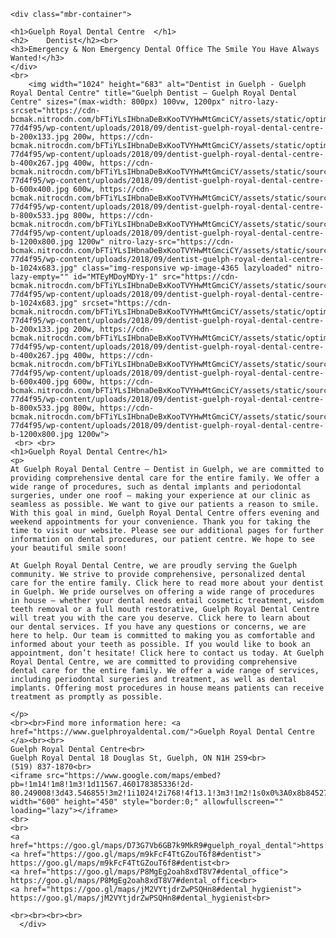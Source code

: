 <head> <meta http-equiv="Content-type" content="text/html;charset=UTF-8"></head>

	<div class="mbr-container">

	<h1>Guelph Royal Dental Centre	</h1>
	<h2>	Dentist</h2><br>
	<h3>Emergency & Non Emergency Dental Office The Smile You Have Always Wanted!</h3>
	</div>
	<br>
		<img width="1024" height="683" alt="Dentist in Guelph - Guelph Royal Dental Centre" title="Guelph Dentist – Guelph Royal Dental Centre" sizes="(max-width: 800px) 100vw, 1200px" nitro-lazy-srcset="https://cdn-bcmak.nitrocdn.com/bFTiYLsIHbnaDeBxKooTVYHwMtGmciCY/assets/static/optimized/rev-77d4f95/wp-content/uploads/2018/09/dentist-guelph-royal-dental-centre-b-200x133.jpg 200w, https://cdn-bcmak.nitrocdn.com/bFTiYLsIHbnaDeBxKooTVYHwMtGmciCY/assets/static/optimized/rev-77d4f95/wp-content/uploads/2018/09/dentist-guelph-royal-dental-centre-b-400x267.jpg 400w, https://cdn-bcmak.nitrocdn.com/bFTiYLsIHbnaDeBxKooTVYHwMtGmciCY/assets/static/source/rev-77d4f95/wp-content/uploads/2018/09/dentist-guelph-royal-dental-centre-b-600x400.jpg 600w, https://cdn-bcmak.nitrocdn.com/bFTiYLsIHbnaDeBxKooTVYHwMtGmciCY/assets/static/source/rev-77d4f95/wp-content/uploads/2018/09/dentist-guelph-royal-dental-centre-b-800x533.jpg 800w, https://cdn-bcmak.nitrocdn.com/bFTiYLsIHbnaDeBxKooTVYHwMtGmciCY/assets/static/source/rev-77d4f95/wp-content/uploads/2018/09/dentist-guelph-royal-dental-centre-b-1200x800.jpg 1200w" nitro-lazy-src="https://cdn-bcmak.nitrocdn.com/bFTiYLsIHbnaDeBxKooTVYHwMtGmciCY/assets/static/source/rev-77d4f95/wp-content/uploads/2018/09/dentist-guelph-royal-dental-centre-b-1024x683.jpg" class="img-responsive wp-image-4365 lazyloaded" nitro-lazy-empty="" id="MTEyMDoyMDYy-1" src="https://cdn-bcmak.nitrocdn.com/bFTiYLsIHbnaDeBxKooTVYHwMtGmciCY/assets/static/source/rev-77d4f95/wp-content/uploads/2018/09/dentist-guelph-royal-dental-centre-b-1024x683.jpg" srcset="https://cdn-bcmak.nitrocdn.com/bFTiYLsIHbnaDeBxKooTVYHwMtGmciCY/assets/static/optimized/rev-77d4f95/wp-content/uploads/2018/09/dentist-guelph-royal-dental-centre-b-200x133.jpg 200w, https://cdn-bcmak.nitrocdn.com/bFTiYLsIHbnaDeBxKooTVYHwMtGmciCY/assets/static/optimized/rev-77d4f95/wp-content/uploads/2018/09/dentist-guelph-royal-dental-centre-b-400x267.jpg 400w, https://cdn-bcmak.nitrocdn.com/bFTiYLsIHbnaDeBxKooTVYHwMtGmciCY/assets/static/source/rev-77d4f95/wp-content/uploads/2018/09/dentist-guelph-royal-dental-centre-b-600x400.jpg 600w, https://cdn-bcmak.nitrocdn.com/bFTiYLsIHbnaDeBxKooTVYHwMtGmciCY/assets/static/source/rev-77d4f95/wp-content/uploads/2018/09/dentist-guelph-royal-dental-centre-b-800x533.jpg 800w, https://cdn-bcmak.nitrocdn.com/bFTiYLsIHbnaDeBxKooTVYHwMtGmciCY/assets/static/source/rev-77d4f95/wp-content/uploads/2018/09/dentist-guelph-royal-dental-centre-b-1200x800.jpg 1200w">
	 <br> <br>
	<h1>Guelph Royal Dental Centre</h1>
	<p>
	At Guelph Royal Dental Centre – Dentist in Guelph, we are committed to providing comprehensive dental care for the entire family. We offer a wide range of procedures, such as dental implants and periodontal surgeries, under one roof — making your experience at our clinic as seamless as possible. We want to give our patients a reason to smile. With this goal in mind, Guelph Royal Dental Centre offers evening and weekend appointments for your convenience. Thank you for taking the time to visit our website. Please see our additional pages for further information on dental procedures, our patient centre. We hope to see your beautiful smile soon!
	
	At Guelph Royal Dental Centre, we are proudly serving the Guelph community. We strive to provide comprehensive, personalized dental care for the entire family. Click here to read more about your dentist in Guelph. We pride ourselves on offering a wide range of procedures in house — whether your dental needs entail cosmetic treatment, wisdom teeth removal or a full mouth restorative, Guelph Royal Dental Centre will treat you with the care you deserve. Click here to learn about our dental services. If you have any questions or concerns, we are here to help. Our team is committed to making you as comfortable and informed about your teeth as possible. If you would like to book an appointment, don’t hesitate! Click here to contact us today. At Guelph Royal Dental Centre, we are committed to providing comprehensive dental care for the entire family. We offer a wide range of services, including periodontal surgeries and treatment, as well as dental implants. Offering most procedures in house means patients can receive treatment as promptly as possible.

	</p>
	<br><br>Find more information here: <a href="https://www.guelphroyaldental.com/">Guelph Royal Dental Centre </a><br><br>
	Guelph Royal Dental Centre<br>
	Guelph Royal Dental 18 Douglas St, Guelph, ON N1H 2S9<br>
	(519) 837-1870<br>
	<iframe src="https://www.google.com/maps/embed?pb=!1m14!1m8!1m3!1d11567.460178385336!2d-80.249008!3d43.546855!3m2!1i1024!2i768!4f13.1!3m3!1m2!1s0x0%3A0x8b8452738060e5b3!2sGuelph%20Royal%20Dental%20Centre!5e0!3m2!1sen!2sus!4v1623147475632!5m2!1sen!2sus" width="600" height="450" style="border:0;" allowfullscreen="" loading="lazy"></iframe>
	<br>
	<br>
	<a href="https://goo.gl/maps/D73G7Vb6GB7k9MkR9#guelph_royal_dental">https://goo.gl/maps/D73G7Vb6GB7k9MkR9#guelph_royal_dental<br>
	<a href="https://goo.gl/maps/m9kFcF4TtGZouT6f8#dentist">	https://goo.gl/maps/m9kFcF4TtGZouT6f8#dentist<br>
	<a href="https://goo.gl/maps/P8MgEg2oah8xdT8V7#dental_office">	https://goo.gl/maps/P8MgEg2oah8xdT8V7#dental_office<br>
	<a href="https://goo.gl/maps/jM2VYtjdrZwPSQHn8#dental_hygienist">	https://goo.gl/maps/jM2VYtjdrZwPSQHn8#dental_hygienist<br>

	<br><br><br><br>
	  </div>
